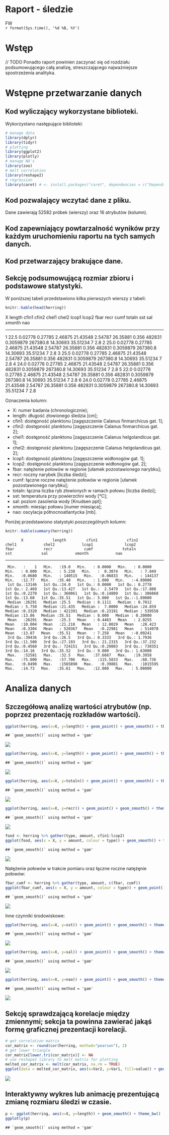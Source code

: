 # Raport - śledzie
FW  
`r format(Sys.time(), '%d %B, %Y')`  



# Wstęp

// TODO 
Ponadto raport powinien zaczynać się od rozdziału podsumowującego całą analizę, streszczającego najważniejsze spostrzeżenia analityka.

# Wstępne przetwarzanie danych

## Kod wyliczający wykorzystane biblioteki.

Wykorzystano następujące biblioteki: 


```r
# manage data
library(dplyr)
library(tidyr)
# plotting
library(ggplot2)
library(plotly)
# manage NA's
library(zoo)
# melt correlation
library(reshape2)
# regression
library(caret) # <- install.packages("caret", dependencies = c("Depends", "Suggests"))
```


## Kod pozwalający wczytać dane z pliku.





Dane zawierają 52582 próbek (wierszy) oraz 16 atrybutów (kolumn).

## Kod zapewniający powtarzalność wyników przy każdym uruchomieniu raportu na tych samych danych.
## Kod przetwarzający brakujące dane.




## Sekcję podsumowującą rozmiar zbioru i podstawowe statystyki.

W poniższej tabeli przedstawiono kilka pierwszych wierszy z tabeli: 


```r
knitr::kable(head(herring))
```



  X   length     cfin1     cfin2     chel1      chel2     lcop1      lcop2    fbar     recr        cumf     totaln        sst        sal   xmonth   nao
---  -------  --------  --------  --------  ---------  --------  ---------  ------  -------  ----------  ---------  ---------  ---------  -------  ----
  1     22.5   0.02778   0.27785   2.46875   21.43548   2.54787   26.35881   0.356   482831   0.3059879   267380.8   14.30693   35.51234        7   2.8
  2     25.0   0.02778   0.27785   2.46875   21.43548   2.54787   26.35881   0.356   482831   0.3059879   267380.8   14.30693   35.51234        7   2.8
  3     25.5   0.02778   0.27785   2.46875   21.43548   2.54787   26.35881   0.356   482831   0.3059879   267380.8   14.30693   35.51234        7   2.8
  4     24.0   0.02778   0.27785   2.46875   21.43548   2.54787   26.35881   0.356   482831   0.3059879   267380.8   14.30693   35.51234        7   2.8
  5     22.0   0.02778   0.27785   2.46875   21.43548   2.54787   26.35881   0.356   482831   0.3059879   267380.8   14.30693   35.51234        7   2.8
  6     24.0   0.02778   0.27785   2.46875   21.43548   2.54787   26.35881   0.356   482831   0.3059879   267380.8   14.30693   35.51234        7   2.8

Oznaczenia kolumn:

* X: numer badania (chronologicznie);
* length: długość złowionego śledzia [cm];
* cfin1: dostępność planktonu [zagęszczenie Calanus finmarchicus gat. 1];
* cfin2: dostępność planktonu [zagęszczenie Calanus finmarchicus gat. 2];
* chel1: dostępność planktonu [zagęszczenie Calanus helgolandicus gat. 1];
* chel2: dostępność planktonu [zagęszczenie Calanus helgolandicus gat. 2];
* lcop1: dostępność planktonu [zagęszczenie widłonogów gat. 1];
* lcop2: dostępność planktonu [zagęszczenie widłonogów gat. 2];
* fbar: natężenie połowów w regionie [ułamek pozostawionego narybku];
* recr: roczny narybek [liczba śledzi];
* cumf: łączne roczne natężenie połowów w regionie [ułamek pozostawionego narybku];
* totaln: łączna liczba ryb złowionych w ramach połowu [liczba śledzi];
* sst: temperatura przy powierzchni wody [°C];
* sal: poziom zasolenia wody [Knudsen ppt];
* xmonth: miesiąc połowu [numer miesiąca];
* nao: oscylacja północnoatlantycka [mb].

Poniżej przedstawiono statystyki poszczególnych kolumn:


```r
knitr::kable(summary(herring))
```

           X             length         cfin1             cfin2             chel1            chel2            lcop1              lcop2             fbar             recr              cumf             totaln             sst             sal            xmonth            nao         
---  --------------  -------------  ----------------  ----------------  ---------------  ---------------  -----------------  ---------------  ---------------  ----------------  ----------------  ----------------  --------------  --------------  ---------------  -----------------
     Min.   :    1   Min.   :19.0   Min.   : 0.0000   Min.   : 0.0000   Min.   : 0.000   Min.   : 5.238   Min.   :  0.3074   Min.   : 7.849   Min.   :0.0680   Min.   : 140515   Min.   :0.06833   Min.   : 144137   Min.   :12.77   Min.   :35.40   Min.   : 1.000   Min.   :-4.89000 
     1st Qu.:13146   1st Qu.:24.0   1st Qu.: 0.0000   1st Qu.: 0.2778   1st Qu.: 2.469   1st Qu.:13.427   1st Qu.:  2.5479   1st Qu.:17.808   1st Qu.:0.2270   1st Qu.: 360061   1st Qu.:0.14809   1st Qu.: 306068   1st Qu.:13.60   1st Qu.:35.51   1st Qu.: 5.000   1st Qu.:-1.89000 
     Median :26291   Median :25.5   Median : 0.1111   Median : 0.7012   Median : 5.750   Median :21.435   Median :  7.0000   Median :24.859   Median :0.3320   Median : 421391   Median :0.23191   Median : 539558   Median :13.86   Median :35.51   Median : 8.000   Median : 0.20000 
     Mean   :26291   Mean   :25.3   Mean   : 0.4463   Mean   : 2.0255   Mean   :10.004   Mean   :21.218   Mean   : 12.8029   Mean   :28.423   Mean   :0.3304   Mean   : 520367   Mean   :0.22981   Mean   : 514978   Mean   :13.87   Mean   :35.51   Mean   : 7.258   Mean   :-0.09241 
     3rd Qu.:39436   3rd Qu.:26.5   3rd Qu.: 0.3333   3rd Qu.: 1.7936   3rd Qu.:11.500   3rd Qu.:27.193   3rd Qu.: 21.2315   3rd Qu.:37.232   3rd Qu.:0.4560   3rd Qu.: 724151   3rd Qu.:0.29803   3rd Qu.: 730351   3rd Qu.:14.16   3rd Qu.:35.52   3rd Qu.: 9.000   3rd Qu.: 1.63000 
     Max.   :52581   Max.   :32.5   Max.   :37.6667   Max.   :19.3958   Max.   :75.000   Max.   :57.706   Max.   :115.5833   Max.   :68.736   Max.   :0.8490   Max.   :1565890   Max.   :0.39801   Max.   :1015595   Max.   :14.73   Max.   :35.61   Max.   :12.000   Max.   : 5.08000 

# Analiza danych

## Szczegółową analizę wartości atrybutów (np. poprzez prezentację rozkładów wartości).


```r
ggplot(herring, aes(x=X, y=length)) + geom_point() + geom_smooth() + theme_bw()
```

```
## `geom_smooth()` using method = 'gam'
```

![](Raport-sledzie_files/figure-html/length(X)-1.png)<!-- -->


```r
ggplot(herring, aes(x=X, y=length)) + geom_point() + geom_smooth() + theme_bw() + ylim(min(herring$length),max(herring$length)) + facet_wrap(~xmonth)
```

```
## `geom_smooth()` using method = 'gam'
```

![](Raport-sledzie_files/figure-html/length(X)_by_months-1.png)<!-- -->


```r
ggplot(herring, aes(x=X, y=totaln)) + geom_point() + geom_smooth() + theme_bw()
```

```
## `geom_smooth()` using method = 'gam'
```

![](Raport-sledzie_files/figure-html/totaln(X)-1.png)<!-- -->


```r
ggplot(herring, aes(x=X, y=recr)) + geom_point() + geom_smooth() + theme_bw()
```

```
## `geom_smooth()` using method = 'gam'
```

![](Raport-sledzie_files/figure-html/recr(X)-1.png)<!-- -->


```r
food <- herring %>% gather(type, amount, cfin1:lcop2)
ggplot(food, aes(x = X, y = amount, colour = type)) + geom_smooth() + theme_bw()
```

```
## `geom_smooth()` using method = 'gam'
```

![](Raport-sledzie_files/figure-html/food(X)-1.png)<!-- -->

Natężenie połowów w trakcie pomiaru oraz łączne roczne natężęnie połowów:


```r
fbar_cumf <- herring %>% gather(type, amount, c(fbar, cumf))
ggplot(fbar_cumf, aes(x = X, y = amount, colour = type)) + geom_point() + geom_smooth() + theme_bw()
```

```
## `geom_smooth()` using method = 'gam'
```

![](Raport-sledzie_files/figure-html/fbar+cumf(X)-1.png)<!-- -->

Inne czynniki środowiskowe:


```r
ggplot(herring, aes(x=X, y=sst)) + geom_point() + geom_smooth() + theme_bw()
```

```
## `geom_smooth()` using method = 'gam'
```

![](Raport-sledzie_files/figure-html/sst(X)-1.png)<!-- -->


```r
ggplot(herring, aes(x=X, y=sal)) + geom_point() + geom_smooth() + theme_bw()
```

```
## `geom_smooth()` using method = 'gam'
```

![](Raport-sledzie_files/figure-html/sal(X)-1.png)<!-- -->


```r
ggplot(herring, aes(x=X, y=nao)) + geom_point() + geom_smooth() + theme_bw()
```

```
## `geom_smooth()` using method = 'gam'
```

![](Raport-sledzie_files/figure-html/nao(X)-1.png)<!-- -->

## Sekcję sprawdzającą korelacje między zmiennymi; sekcja ta powinna zawierać jakąś formę graficznej prezentacji korelacji.


```r
# get correlation matrix
cor_matrix <- round(cor(herring, method="pearson"), 2)
# get lower triangle
cor_matrix[lower.tri(cor_matrix)] <- NA
# use reshape2 library to melt matrix for plotting
melted_cor_matrix <- melt(cor_matrix, na.rm = TRUE)
ggplot(data = melted_cor_matrix, aes(x=Var2, y=Var1, fill=value)) + geom_tile() + scale_fill_gradient2(low = "red", high = "green", mid = "gray", midpoint = 0, limit = c(-1,1), space = "Lab") + geom_text(aes(Var2, Var1, label = value), color = "black", size = 4) + theme_bw()
```

![](Raport-sledzie_files/figure-html/correlation-1.png)<!-- -->



## Interaktywny wykres lub animację prezentującą zmianę rozmiaru śledzi w czasie.


```r
p <- ggplot(herring, aes(x=X, y=length)) + geom_smooth() + theme_bw()
ggplotly(p)
```

```
## `geom_smooth()` using method = 'gam'
```

<!--html_preserve--><div id="htmlwidget-4745fbb62bcc13a8fea0" style="width:672px;height:480px;" class="plotly html-widget"></div>
<script type="application/json" data-for="htmlwidget-4745fbb62bcc13a8fea0">{"x":{"data":[{"x":[1,666.569620253165,1332.13924050633,1997.70886075949,2663.27848101266,3328.84810126582,3994.41772151899,4659.98734177215,5325.55696202532,5991.12658227848,6656.69620253165,7322.26582278481,7987.83544303797,8653.40506329114,9318.9746835443,9984.54430379747,10650.1139240506,11315.6835443038,11981.253164557,12646.8227848101,13312.3924050633,13977.9620253165,14643.5316455696,15309.1012658228,15974.6708860759,16640.2405063291,17305.8101265823,17971.3797468354,18636.9493670886,19302.5189873418,19968.0886075949,20633.6582278481,21299.2278481013,21964.7974683544,22630.3670886076,23295.9367088608,23961.5063291139,24627.0759493671,25292.6455696203,25958.2151898734,26623.7848101266,27289.3544303797,27954.9240506329,28620.4936708861,29286.0632911392,29951.6329113924,30617.2025316456,31282.7721518987,31948.3417721519,32613.9113924051,33279.4810126582,33945.0506329114,34610.6202531646,35276.1898734177,35941.7594936709,36607.329113924,37272.8987341772,37938.4683544304,38604.0379746835,39269.6075949367,39935.1772151899,40600.746835443,41266.3164556962,41931.8860759494,42597.4556962025,43263.0253164557,43928.5949367089,44594.164556962,45259.7341772152,45925.3037974684,46590.8734177215,47256.4430379747,47922.0126582278,48587.582278481,49253.1518987342,49918.7215189873,50584.2911392405,51249.8607594937,51915.4303797468,52581],"y":[24.4004698746537,24.5302008186325,24.658843238213,24.7853086089968,24.9085084065854,25.0273541065807,25.1407571845841,25.2476291161974,25.3468813770222,25.4374322657178,25.5193079749377,25.5948579484823,25.666724168751,25.737548618143,25.8099732790578,25.8866401338946,25.9701911650529,26.0632683549319,26.1683749670303,26.2838071806877,26.4029973437892,26.5191068688669,26.6252971684531,26.71472965508,26.7805657412799,26.8159668395849,26.8140943625274,26.7689273321184,26.6839494805629,26.5687766111583,26.4331267283868,26.2867178367307,26.1392679406724,26.0004950446942,25.8801171532783,25.787852270907,25.7313971477232,25.7071381946457,25.7075298512611,25.7250226093937,25.7520669608676,25.781113397507,25.8046124111362,25.8150144935794,25.8047728724771,25.7690656484598,25.7109090357292,25.6347199864099,25.544915452626,25.4459123865021,25.3421277401624,25.2379784657314,25.1378815153334,25.0462143467481,24.9649847570732,24.8925275693497,24.8268616518606,24.7660058728892,24.7079791007187,24.6508002036325,24.5924880499136,24.5310615078453,24.4646606118454,24.3936005707799,24.3200780612526,24.2463517969281,24.1746804914711,24.1073228585464,24.0465376118187,23.9945834649527,23.9537191316131,23.9259024661139,23.9107019907832,23.9065468218366,23.9118590583621,23.9250607994476,23.9445741441812,23.9688211916509,23.9962240409447,24.0252047911504],"text":["X: 1<br>length: 24.4","X: 666.57<br>length: 24.53","X: 1332.14<br>length: 24.66","X: 1997.71<br>length: 24.79","X: 2663.28<br>length: 24.91","X: 3328.85<br>length: 25.03","X: 3994.42<br>length: 25.14","X: 4659.99<br>length: 25.25","X: 5325.56<br>length: 25.35","X: 5991.13<br>length: 25.44","X: 6656.7<br>length: 25.52","X: 7322.27<br>length: 25.59","X: 7987.84<br>length: 25.67","X: 8653.41<br>length: 25.74","X: 9318.97<br>length: 25.81","X: 9984.54<br>length: 25.89","X: 10650.11<br>length: 25.97","X: 11315.68<br>length: 26.06","X: 11981.25<br>length: 26.17","X: 12646.82<br>length: 26.28","X: 13312.39<br>length: 26.4","X: 13977.96<br>length: 26.52","X: 14643.53<br>length: 26.63","X: 15309.1<br>length: 26.71","X: 15974.67<br>length: 26.78","X: 16640.24<br>length: 26.82","X: 17305.81<br>length: 26.81","X: 17971.38<br>length: 26.77","X: 18636.95<br>length: 26.68","X: 19302.52<br>length: 26.57","X: 19968.09<br>length: 26.43","X: 20633.66<br>length: 26.29","X: 21299.23<br>length: 26.14","X: 21964.8<br>length: 26","X: 22630.37<br>length: 25.88","X: 23295.94<br>length: 25.79","X: 23961.51<br>length: 25.73","X: 24627.08<br>length: 25.71","X: 25292.65<br>length: 25.71","X: 25958.22<br>length: 25.73","X: 26623.78<br>length: 25.75","X: 27289.35<br>length: 25.78","X: 27954.92<br>length: 25.8","X: 28620.49<br>length: 25.82","X: 29286.06<br>length: 25.8","X: 29951.63<br>length: 25.77","X: 30617.2<br>length: 25.71","X: 31282.77<br>length: 25.63","X: 31948.34<br>length: 25.54","X: 32613.91<br>length: 25.45","X: 33279.48<br>length: 25.34","X: 33945.05<br>length: 25.24","X: 34610.62<br>length: 25.14","X: 35276.19<br>length: 25.05","X: 35941.76<br>length: 24.96","X: 36607.33<br>length: 24.89","X: 37272.9<br>length: 24.83","X: 37938.47<br>length: 24.77","X: 38604.04<br>length: 24.71","X: 39269.61<br>length: 24.65","X: 39935.18<br>length: 24.59","X: 40600.75<br>length: 24.53","X: 41266.32<br>length: 24.46","X: 41931.89<br>length: 24.39","X: 42597.46<br>length: 24.32","X: 43263.03<br>length: 24.25","X: 43928.59<br>length: 24.17","X: 44594.16<br>length: 24.11","X: 45259.73<br>length: 24.05","X: 45925.3<br>length: 23.99","X: 46590.87<br>length: 23.95","X: 47256.44<br>length: 23.93","X: 47922.01<br>length: 23.91","X: 48587.58<br>length: 23.91","X: 49253.15<br>length: 23.91","X: 49918.72<br>length: 23.93","X: 50584.29<br>length: 23.94","X: 51249.86<br>length: 23.97","X: 51915.43<br>length: 24","X: 52581<br>length: 24.03"],"key":null,"type":"scatter","mode":"lines","name":"fitted values","line":{"width":3.77952755905512,"color":"rgba(51,102,255,1)","dash":"solid"},"hoveron":"points","showlegend":false,"xaxis":"x","yaxis":"y","hoverinfo":"text"},{"x":[1,666.569620253165,1332.13924050633,1997.70886075949,2663.27848101266,3328.84810126582,3994.41772151899,4659.98734177215,5325.55696202532,5991.12658227848,6656.69620253165,7322.26582278481,7987.83544303797,8653.40506329114,9318.9746835443,9984.54430379747,10650.1139240506,11315.6835443038,11981.253164557,12646.8227848101,13312.3924050633,13977.9620253165,14643.5316455696,15309.1012658228,15974.6708860759,16640.2405063291,17305.8101265823,17971.3797468354,18636.9493670886,19302.5189873418,19968.0886075949,20633.6582278481,21299.2278481013,21964.7974683544,22630.3670886076,23295.9367088608,23961.5063291139,24627.0759493671,25292.6455696203,25958.2151898734,26623.7848101266,27289.3544303797,27954.9240506329,28620.4936708861,29286.0632911392,29951.6329113924,30617.2025316456,31282.7721518987,31948.3417721519,32613.9113924051,33279.4810126582,33945.0506329114,34610.6202531646,35276.1898734177,35941.7594936709,36607.329113924,37272.8987341772,37938.4683544304,38604.0379746835,39269.6075949367,39935.1772151899,40600.746835443,41266.3164556962,41931.8860759494,42597.4556962025,43263.0253164557,43928.5949367089,44594.164556962,45259.7341772152,45925.3037974684,46590.8734177215,47256.4430379747,47922.0126582278,48587.582278481,49253.1518987342,49918.7215189873,50584.2911392405,51249.8607594937,51915.4303797468,52581,52581,52581,51915.4303797468,51249.8607594937,50584.2911392405,49918.7215189873,49253.1518987342,48587.582278481,47922.0126582278,47256.4430379747,46590.8734177215,45925.3037974684,45259.7341772152,44594.164556962,43928.5949367089,43263.0253164557,42597.4556962025,41931.8860759494,41266.3164556962,40600.746835443,39935.1772151899,39269.6075949367,38604.0379746835,37938.4683544304,37272.8987341772,36607.329113924,35941.7594936709,35276.1898734177,34610.6202531646,33945.0506329114,33279.4810126582,32613.9113924051,31948.3417721519,31282.7721518987,30617.2025316456,29951.6329113924,29286.0632911392,28620.4936708861,27954.9240506329,27289.3544303797,26623.7848101266,25958.2151898734,25292.6455696203,24627.0759493671,23961.5063291139,23295.9367088608,22630.3670886076,21964.7974683544,21299.2278481013,20633.6582278481,19968.0886075949,19302.5189873418,18636.9493670886,17971.3797468354,17305.8101265823,16640.2405063291,15974.6708860759,15309.1012658228,14643.5316455696,13977.9620253165,13312.3924050633,12646.8227848101,11981.253164557,11315.6835443038,10650.1139240506,9984.54430379747,9318.9746835443,8653.40506329114,7987.83544303797,7322.26582278481,6656.69620253165,5991.12658227848,5325.55696202532,4659.98734177215,3994.41772151899,3328.84810126582,2663.27848101266,1997.70886075949,1332.13924050633,666.569620253165,1,1],"y":[24.3279949425943,24.4704451497993,24.6102543712871,24.7453212414482,24.8735265763979,24.9935342129006,25.1054277761247,25.2099539921229,25.3075144197525,25.3979314093596,25.4813685485913,25.559390133193,25.6335484847821,25.7054319038925,25.7771656240967,25.8517655827956,25.9328781450957,26.0242586700572,26.1292987435356,26.2463397146772,26.3679371763412,26.4861314890009,26.5930679121921,26.6815182862408,26.7451517641943,26.7781888803958,26.7748933529919,26.7300477245821,26.6469289148146,26.5341913727405,26.400417547998,26.2543937431575,26.1056352112174,25.9645304274542,25.8419050415149,25.7485476463214,25.6928121737567,25.6706310677643,25.6734345948728,25.6925407648422,25.7195851163161,25.7470181411206,25.7681052842635,25.7764295196339,25.7654682479299,25.7308535367553,25.6749444185677,25.6010872570463,25.5125913591455,25.4132032061959,25.3075425018146,25.2009579000472,25.0990019078667,25.0070133372956,24.9272067979733,24.8571135923275,24.7936502830052,24.7337766164794,24.6750037205591,24.6157400357901,24.5550205834859,24.4919852839995,24.4256509267745,24.3562875508392,24.2852035103802,24.2135441423314,24.1425637775959,24.074147174855,24.0110697966911,23.9566440387239,23.9142182754395,23.8865355091825,23.8730268671583,23.871217413648,23.8780391641368,23.8900789670723,23.9045867723087,23.9202323182703,23.936468363711,23.9527298489093,23.9527298489093,24.0976797333915,24.0559797181783,24.0174100650316,23.9845615160538,23.9600426318229,23.9456789525873,23.9418762300252,23.9483771144081,23.9652694230454,23.9932199877868,24.0325228911815,24.0820054269463,24.1404985422378,24.2067972053463,24.2791594515248,24.3549526121249,24.4309135907207,24.5036702969163,24.5701377316911,24.6299555163412,24.6858603714748,24.7409544808783,24.798235129299,24.860073020716,24.9279415463718,25.0027627161732,25.0854153562006,25.1767611228001,25.2749990314156,25.3767129785103,25.4786215668083,25.5772395461066,25.6683527157734,25.7468736528908,25.8072777601642,25.8440774970243,25.8535994675249,25.841119538009,25.8152086538934,25.784548805419,25.7575044539451,25.7416251076494,25.7436453215271,25.7699821216897,25.8271568954926,25.9183292650416,26.0364596619342,26.1729006701275,26.319041930304,26.4658359087756,26.603361849576,26.7209700463113,26.8078069396548,26.8532953720628,26.853744798774,26.8159797183655,26.7479410239192,26.6575264247141,26.5520822487328,26.4380575112371,26.3212746466982,26.2074511905251,26.1022780398066,26.00750418501,25.9215146849937,25.8427809340189,25.7696653323936,25.6998998527198,25.6303257637717,25.5572474012841,25.476933122076,25.3862483342919,25.285304240272,25.1760865930436,25.0611740002608,24.943490236773,24.8252959765453,24.7074321051389,24.5899564874657,24.4729448067131,24.3279949425943],"text":["X: 1<br>length: 24.4","X: 666.57<br>length: 24.53","X: 1332.14<br>length: 24.66","X: 1997.71<br>length: 24.79","X: 2663.28<br>length: 24.91","X: 3328.85<br>length: 25.03","X: 3994.42<br>length: 25.14","X: 4659.99<br>length: 25.25","X: 5325.56<br>length: 25.35","X: 5991.13<br>length: 25.44","X: 6656.7<br>length: 25.52","X: 7322.27<br>length: 25.59","X: 7987.84<br>length: 25.67","X: 8653.41<br>length: 25.74","X: 9318.97<br>length: 25.81","X: 9984.54<br>length: 25.89","X: 10650.11<br>length: 25.97","X: 11315.68<br>length: 26.06","X: 11981.25<br>length: 26.17","X: 12646.82<br>length: 26.28","X: 13312.39<br>length: 26.4","X: 13977.96<br>length: 26.52","X: 14643.53<br>length: 26.63","X: 15309.1<br>length: 26.71","X: 15974.67<br>length: 26.78","X: 16640.24<br>length: 26.82","X: 17305.81<br>length: 26.81","X: 17971.38<br>length: 26.77","X: 18636.95<br>length: 26.68","X: 19302.52<br>length: 26.57","X: 19968.09<br>length: 26.43","X: 20633.66<br>length: 26.29","X: 21299.23<br>length: 26.14","X: 21964.8<br>length: 26","X: 22630.37<br>length: 25.88","X: 23295.94<br>length: 25.79","X: 23961.51<br>length: 25.73","X: 24627.08<br>length: 25.71","X: 25292.65<br>length: 25.71","X: 25958.22<br>length: 25.73","X: 26623.78<br>length: 25.75","X: 27289.35<br>length: 25.78","X: 27954.92<br>length: 25.8","X: 28620.49<br>length: 25.82","X: 29286.06<br>length: 25.8","X: 29951.63<br>length: 25.77","X: 30617.2<br>length: 25.71","X: 31282.77<br>length: 25.63","X: 31948.34<br>length: 25.54","X: 32613.91<br>length: 25.45","X: 33279.48<br>length: 25.34","X: 33945.05<br>length: 25.24","X: 34610.62<br>length: 25.14","X: 35276.19<br>length: 25.05","X: 35941.76<br>length: 24.96","X: 36607.33<br>length: 24.89","X: 37272.9<br>length: 24.83","X: 37938.47<br>length: 24.77","X: 38604.04<br>length: 24.71","X: 39269.61<br>length: 24.65","X: 39935.18<br>length: 24.59","X: 40600.75<br>length: 24.53","X: 41266.32<br>length: 24.46","X: 41931.89<br>length: 24.39","X: 42597.46<br>length: 24.32","X: 43263.03<br>length: 24.25","X: 43928.59<br>length: 24.17","X: 44594.16<br>length: 24.11","X: 45259.73<br>length: 24.05","X: 45925.3<br>length: 23.99","X: 46590.87<br>length: 23.95","X: 47256.44<br>length: 23.93","X: 47922.01<br>length: 23.91","X: 48587.58<br>length: 23.91","X: 49253.15<br>length: 23.91","X: 49918.72<br>length: 23.93","X: 50584.29<br>length: 23.94","X: 51249.86<br>length: 23.97","X: 51915.43<br>length: 24","X: 52581<br>length: 24.03","X: 52581<br>length: 24.03","X: 52581<br>length: 24.03","X: 51915.43<br>length: 24","X: 51249.86<br>length: 23.97","X: 50584.29<br>length: 23.94","X: 49918.72<br>length: 23.93","X: 49253.15<br>length: 23.91","X: 48587.58<br>length: 23.91","X: 47922.01<br>length: 23.91","X: 47256.44<br>length: 23.93","X: 46590.87<br>length: 23.95","X: 45925.3<br>length: 23.99","X: 45259.73<br>length: 24.05","X: 44594.16<br>length: 24.11","X: 43928.59<br>length: 24.17","X: 43263.03<br>length: 24.25","X: 42597.46<br>length: 24.32","X: 41931.89<br>length: 24.39","X: 41266.32<br>length: 24.46","X: 40600.75<br>length: 24.53","X: 39935.18<br>length: 24.59","X: 39269.61<br>length: 24.65","X: 38604.04<br>length: 24.71","X: 37938.47<br>length: 24.77","X: 37272.9<br>length: 24.83","X: 36607.33<br>length: 24.89","X: 35941.76<br>length: 24.96","X: 35276.19<br>length: 25.05","X: 34610.62<br>length: 25.14","X: 33945.05<br>length: 25.24","X: 33279.48<br>length: 25.34","X: 32613.91<br>length: 25.45","X: 31948.34<br>length: 25.54","X: 31282.77<br>length: 25.63","X: 30617.2<br>length: 25.71","X: 29951.63<br>length: 25.77","X: 29286.06<br>length: 25.8","X: 28620.49<br>length: 25.82","X: 27954.92<br>length: 25.8","X: 27289.35<br>length: 25.78","X: 26623.78<br>length: 25.75","X: 25958.22<br>length: 25.73","X: 25292.65<br>length: 25.71","X: 24627.08<br>length: 25.71","X: 23961.51<br>length: 25.73","X: 23295.94<br>length: 25.79","X: 22630.37<br>length: 25.88","X: 21964.8<br>length: 26","X: 21299.23<br>length: 26.14","X: 20633.66<br>length: 26.29","X: 19968.09<br>length: 26.43","X: 19302.52<br>length: 26.57","X: 18636.95<br>length: 26.68","X: 17971.38<br>length: 26.77","X: 17305.81<br>length: 26.81","X: 16640.24<br>length: 26.82","X: 15974.67<br>length: 26.78","X: 15309.1<br>length: 26.71","X: 14643.53<br>length: 26.63","X: 13977.96<br>length: 26.52","X: 13312.39<br>length: 26.4","X: 12646.82<br>length: 26.28","X: 11981.25<br>length: 26.17","X: 11315.68<br>length: 26.06","X: 10650.11<br>length: 25.97","X: 9984.54<br>length: 25.89","X: 9318.97<br>length: 25.81","X: 8653.41<br>length: 25.74","X: 7987.84<br>length: 25.67","X: 7322.27<br>length: 25.59","X: 6656.7<br>length: 25.52","X: 5991.13<br>length: 25.44","X: 5325.56<br>length: 25.35","X: 4659.99<br>length: 25.25","X: 3994.42<br>length: 25.14","X: 3328.85<br>length: 25.03","X: 2663.28<br>length: 24.91","X: 1997.71<br>length: 24.79","X: 1332.14<br>length: 24.66","X: 666.57<br>length: 24.53","X: 1<br>length: 24.4","X: 1<br>length: 24.4"],"key":null,"type":"scatter","mode":"lines","line":{"width":3.77952755905512,"color":"transparent","dash":"solid"},"fill":"toself","fillcolor":"rgba(153,153,153,0.4)","hoveron":"points","hoverinfo":"x+y","showlegend":false,"xaxis":"x","yaxis":"y","name":""}],"layout":{"margin":{"t":26.2283105022831,"r":7.30593607305936,"b":40.1826484018265,"l":37.2602739726027},"plot_bgcolor":"rgba(255,255,255,1)","paper_bgcolor":"rgba(255,255,255,1)","font":{"color":"rgba(0,0,0,1)","family":"","size":14.6118721461187},"xaxis":{"domain":[0,1],"type":"linear","autorange":false,"tickmode":"array","range":[-2628,55210],"ticktext":["0","10000","20000","30000","40000","50000"],"tickvals":[0,10000,20000,30000,40000,50000],"ticks":"outside","tickcolor":"rgba(51,51,51,1)","ticklen":3.65296803652968,"tickwidth":0.66417600664176,"showticklabels":true,"tickfont":{"color":"rgba(77,77,77,1)","family":"","size":11.689497716895},"tickangle":-0,"showline":false,"linecolor":null,"linewidth":0,"showgrid":true,"gridcolor":"rgba(235,235,235,1)","gridwidth":0.66417600664176,"zeroline":false,"anchor":"y","title":"X","titlefont":{"color":"rgba(0,0,0,1)","family":"","size":14.6118721461187},"hoverformat":".2f"},"yaxis":{"domain":[0,1],"type":"linear","autorange":false,"tickmode":"array","range":[23.7220910443917,27.0028711680303],"ticktext":["24","25","26","27"],"tickvals":[24,25,26,27],"ticks":"outside","tickcolor":"rgba(51,51,51,1)","ticklen":3.65296803652968,"tickwidth":0.66417600664176,"showticklabels":true,"tickfont":{"color":"rgba(77,77,77,1)","family":"","size":11.689497716895},"tickangle":-0,"showline":false,"linecolor":null,"linewidth":0,"showgrid":true,"gridcolor":"rgba(235,235,235,1)","gridwidth":0.66417600664176,"zeroline":false,"anchor":"x","title":"length","titlefont":{"color":"rgba(0,0,0,1)","family":"","size":14.6118721461187},"hoverformat":".2f"},"shapes":[{"type":"rect","fillcolor":"transparent","line":{"color":"rgba(51,51,51,1)","width":0.66417600664176,"linetype":"solid"},"yref":"paper","xref":"paper","x0":0,"x1":1,"y0":0,"y1":1}],"showlegend":false,"legend":{"bgcolor":"rgba(255,255,255,1)","bordercolor":"transparent","borderwidth":1.88976377952756,"font":{"color":"rgba(0,0,0,1)","family":"","size":11.689497716895}},"hovermode":"closest"},"source":"A","config":{"modeBarButtonsToAdd":[{"name":"Collaborate","icon":{"width":1000,"ascent":500,"descent":-50,"path":"M487 375c7-10 9-23 5-36l-79-259c-3-12-11-23-22-31-11-8-22-12-35-12l-263 0c-15 0-29 5-43 15-13 10-23 23-28 37-5 13-5 25-1 37 0 0 0 3 1 7 1 5 1 8 1 11 0 2 0 4-1 6 0 3-1 5-1 6 1 2 2 4 3 6 1 2 2 4 4 6 2 3 4 5 5 7 5 7 9 16 13 26 4 10 7 19 9 26 0 2 0 5 0 9-1 4-1 6 0 8 0 2 2 5 4 8 3 3 5 5 5 7 4 6 8 15 12 26 4 11 7 19 7 26 1 1 0 4 0 9-1 4-1 7 0 8 1 2 3 5 6 8 4 4 6 6 6 7 4 5 8 13 13 24 4 11 7 20 7 28 1 1 0 4 0 7-1 3-1 6-1 7 0 2 1 4 3 6 1 1 3 4 5 6 2 3 3 5 5 6 1 2 3 5 4 9 2 3 3 7 5 10 1 3 2 6 4 10 2 4 4 7 6 9 2 3 4 5 7 7 3 2 7 3 11 3 3 0 8 0 13-1l0-1c7 2 12 2 14 2l218 0c14 0 25-5 32-16 8-10 10-23 6-37l-79-259c-7-22-13-37-20-43-7-7-19-10-37-10l-248 0c-5 0-9-2-11-5-2-3-2-7 0-12 4-13 18-20 41-20l264 0c5 0 10 2 16 5 5 3 8 6 10 11l85 282c2 5 2 10 2 17 7-3 13-7 17-13z m-304 0c-1-3-1-5 0-7 1-1 3-2 6-2l174 0c2 0 4 1 7 2 2 2 4 4 5 7l6 18c0 3 0 5-1 7-1 1-3 2-6 2l-173 0c-3 0-5-1-8-2-2-2-4-4-4-7z m-24-73c-1-3-1-5 0-7 2-2 3-2 6-2l174 0c2 0 5 0 7 2 3 2 4 4 5 7l6 18c1 2 0 5-1 6-1 2-3 3-5 3l-174 0c-3 0-5-1-7-3-3-1-4-4-5-6z"},"click":"function(gd) { \n        // is this being viewed in RStudio?\n        if (location.search == '?viewer_pane=1') {\n          alert('To learn about plotly for collaboration, visit:\\n https://cpsievert.github.io/plotly_book/plot-ly-for-collaboration.html');\n        } else {\n          window.open('https://cpsievert.github.io/plotly_book/plot-ly-for-collaboration.html', '_blank');\n        }\n      }"}],"modeBarButtonsToRemove":["sendDataToCloud"]},"base_url":"https://plot.ly"},"evals":["config.modeBarButtonsToAdd.0.click"],"jsHooks":[]}</script><!--/html_preserve-->


# Regresor

## Sekcję próbującą stworzyć regresor przewidujący rozmiar śledzia (w tej sekcji należy wykorzystać wiedzę z pozostałych punktów oraz wykonać dodatkowe czynności, które mogą poprawić trafność predykcji); dobór parametrów modelu oraz oszacowanie jego skuteczności powinny zostać wykonane za pomocą techniki podziału zbioru na dane uczące, walidujące i testowe; trafność regresji powinna zostać oszacowana na podstawie miar R2 i RMSE.


```r
set.seed(42)
inTraining <- 
    createDataPartition(
        # atrybut do stratyfikacji
        y = herring$length,
        # procent w zbiorze uczącym
        p = .75,
        # chcemy indeksy a nie listę
        list = FALSE)

training <- herring[ inTraining,]
testing  <- herring[-inTraining,]
```


```r
ctrl <- trainControl(
    # powtórzona ocena krzyżowa
    method = "repeatedcv",
    # liczba podziałów
    number = 2,
    # liczba powtórzeń
    repeats = 3)
```


```r
fit <- train(length ~ .,
             data = training,
             method = "rf",
             trControl = ctrl,
             #tuneLength = 20)
             ntree = 10)
```

```
## Loading required package: randomForest
```

```
## Warning: package 'randomForest' was built under R version 3.3.2
```

```
## randomForest 4.6-12
```

```
## Type rfNews() to see new features/changes/bug fixes.
```

```
## 
## Attaching package: 'randomForest'
```

```
## The following object is masked from 'package:ggplot2':
## 
##     margin
```

```
## The following object is masked from 'package:dplyr':
## 
##     combine
```


```r
fit
```

```
## Random Forest 
## 
## 39438 samples
##    15 predictor
## 
## No pre-processing
## Resampling: Cross-Validated (2 fold, repeated 3 times) 
## Summary of sample sizes: 19719, 19719, 19720, 19718, 19720, 19718, ... 
## Resampling results across tuning parameters:
## 
##   mtry  RMSE      Rsquared 
##    2    1.141393  0.5227261
##    8    1.103716  0.5548714
##   15    1.192813  0.5033944
## 
## RMSE was used to select the optimal model using  the smallest value.
## The final value used for the model was mtry = 8.
```


```r
predictions <- predict(fit, newdata = testing)
postResample(pred = predictions, obs = testing$length)
```

```
##      RMSE  Rsquared 
## 1.0731866 0.5803979
```

0,0 - 0,5 - dopasowanie niezadowalające
0,5 - 0,6 - dopasowanie słabe
0,6 - 0,8 - dopasowanie zadowalające
0,8 - 0,9 - dopasowanie dobre
0,9 - 1,0 - dopasowanie bardzo dobre


```r
predictions_testing <- data.frame(X = 1:length(predictions), pred = predictions, test = testing$length)
predictions_testing <- predictions_testing %>% gather(type, amount, c(pred, test))
ggplot(predictions_testing, aes(x = X, y = amount, colour = type)) + geom_point() + theme_bw()
```

![](Raport-sledzie_files/figure-html/plot_prediction_vs_testing-1.png)<!-- -->

```r
ggplot(predictions_testing, aes(x = X, y = amount, colour = type)) + geom_smooth() + theme_bw()
```

```
## `geom_smooth()` using method = 'gam'
```

![](Raport-sledzie_files/figure-html/plot_prediction_vs_testing-2.png)<!-- -->



## Analizę ważności atrybutów najlepszego znalezionego modelu regresji. Analiza ważności atrybutów powinna stanowić próbę odpowiedzi na pytanie: co sprawia, że rozmiar śledzi zaczął w pewnym momencie maleć.


## Jeśli analityk uzna to za stosowne, powyższe punkty mogę być wykonane w innej kolejności. Analityk nie musi, a nawet nie powinien, ograniczać się do powyższych punktów. Wszelkie dodatkowe techniki analizy danych, wizualizacje, spostrzeżenia będą pozytwnie wpływały na ocenę.
